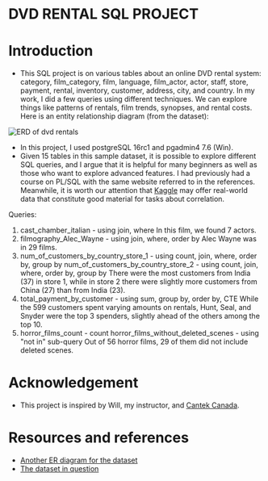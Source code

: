 # DVD RENTAL SQL PROJECT

# Introduction

- This SQL project is on various tables about an online DVD rental system: category, film_category, film, language, film_actor, actor, staff, store, payment, rental, inventory, customer, address, city, and country. In my work, I did a few queries using different techniques. We can explore things like patterns of rentals, film trends, synopses, and rental costs. Here is an entity relationship diagram (from the dataset):

![ERD of dvd rentals](https://raw.githubusercontent.com/cotse900/dvd_rental/master/dvd_rental_erd.png)

- In this project, I used postgreSQL 16rc1 and pgadmin4 7.6 (Win).
- Given 15 tables in this sample dataset, it is possible to explore different SQL queries, and I argue that it is helpful for many beginners as well as those who want to explore advanced features. I had previously had a course on PL/SQL with the same website referred to in the references. Meanwhile, it is worth our attention that [Kaggle](https://www.kaggle.com/datasets) may offer real-world data that constitute good material for tasks about correlation.

Queries:

1. cast_chamber_italian - using join, where
   In this film, we found 7 actors.
2. filmography_Alec_Wayne - using join, where, order by
   Alec Wayne was in 29 films.
3. num_of_customers_by_country_store_1 - using count, join, where, order by, group by
   num_of_customers_by_country_store_2 - using count, join, where, order by, group by
   There were the most customers from India (37) in store 1, while in store 2 there were slightly more customers from China (27) than from India (23).
4. total_payment_by_customer - using sum, group by, order by, CTE
   While the 599 customers spent varying amounts on rentals, Hunt, Seal, and Snyder were the top 3 spenders, slightly ahead of the others among the top 10.
5. horror_films_count - count
   horror_films_without_deleted_scenes - using "not in" sub-query
   Out of 56 horror films, 29 of them did not include deleted scenes.

# Acknowledgement

- This project is inspired by Will, my instructor, and [Cantek Canada](https://www.cantekcanada.com/).

# Resources and references

- [Another ER diagram for the dataset](https://www.postgresqltutorial.com/wp-content/uploads/2018/03/printable-postgresql-sample-database-diagram.pdf)
- [The dataset in question](https://www.postgresqltutorial.com/postgresql-getting-started/postgresql-sample-database/)
